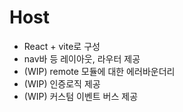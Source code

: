 # Host

- React + vite로 구성
- nav바 등 레이아웃, 라우터 제공
- (WIP) remote 모듈에 대한 에러바운더리
- (WIP) 인증로직 제공
- (WIP) 커스텀 이벤트 버스 제공
